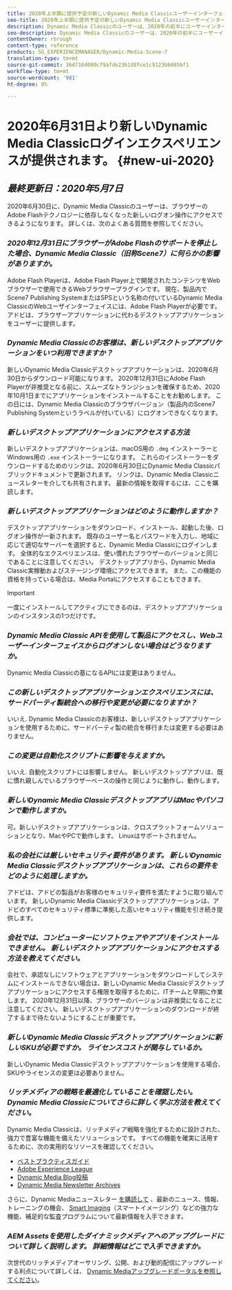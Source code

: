 ```yaml
---
title: 2020年上半期に提供予定の新しいDynamic Media Classicユーザーインターフェイス
seo-title: 2020年上半期に提供予定の新しいDynamic Media Classicユーザーインターフェイス
description: Dynamic Media Classicのユーザーは、2020年の前半にユーザーインターフェイスの更新を期待できます。 このエクスペリエンスでは、重要なリソースへのリンクを含む更新されたログインが提供されます。また、この更新は、ブラウザーのAdobe Flashテクノロジーに依存しなくなります。
seo-description: Dynamic Media Classicのユーザーは、2020年の前半にユーザーインターフェイスの更新を期待できます。 このエクスペリエンスでは、重要なリソースへのリンクを含む更新されたログインが提供されます。また、この更新は、ブラウザーのAdobe Flashテクノロジーに依存しなくなります。
contentOwner: rbrough
content-type: reference
products: SG_EXPERIENCEMANAGER/Dynamic-Media-Scene-7
translation-type: tm+mt
source-git-commit: 36d716d080cf9afde2361d8fce1c9123bb085bf1
workflow-type: tm+mt
source-wordcount: '981'
ht-degree: 0%

---
```



# 2020年6月31日より新しいDynamic Media Classicログインエクスペリエンスが提供されます。 {#new-ui-2020}

## _最終更新日：2020年5月7日_

2020年6月30日に、Dynamic Media Classicのユーザーは、ブラウザーのAdobe Flashテクノロジーに依存しなくなった新しいログオン操作にアクセスできるようになります。 詳しくは、次のよくある質問を参照してください。

### **_2020年12月31日にブラウザーがAdobe Flashのサポートを停止した場合、Dynamic Media Classic（旧称Scene7）に何らかの影響がありますか。_**

Adobe Flash Playerは、Adobe Flash Player上で開発されたコンテンツをWebブラウザーで使用できるWebブラウザープラグインです。 現在、製品内でScene7 Publishing SystemまたはSPSという名称の付いているDynamic Media ClassicのWebユーザインターフェイスには、Adobe Flash Playerが必要です。 アドビは、ブラウザーアプリケーションに代わるデスクトップアプリケーションをユーザーに提供します。

### **_Dynamic Media Classicのお客様は、新しいデスクトップアプリケーションをいつ利用できますか？_**

新しいDynamic Media Classicデスクトップアプリケーションは、2020年6月30日からダウンロード可能になります。 2020年12月31日にAdobe Flash Playerが非推奨となる前に、スムーズなトランジションを確保するため、2020年10月1日までにアプリケーションをインストールすることをお勧めします。  この日には、Dynamic Media Classicのブラウザバージョン（製品内のScene7 Publishing Systemというラベルが付いている）にログオンできなくなります。

### **_新しいデスクトップアプリケーションにアクセスする方法_**

新しいデスクトップアプリケーションは、macOS用の `.dmg` インストーラーとWindows用の `.exe` インストーラーになります。 これらのインストーラーをダウンロードするためのリンクは、2020年6月30日にDynamic Media Classicパブリックドキュメントで更新されます。 リンクは、Dynamic Media Classicニュースレターを介しても共有されます。 最新の情報を取得するには、ここを購読します。

### **_新しいデスクトップアプリケーションはどのように動作しますか？_**

デスクトップアプリケーションをダウンロード、インストール、起動した後、ログオン操作が一新されます。 既存のユーザー名とパスワードを入力し、地域に応じて適切なサーバーを選択すると、Dynamic Media Classicにログインします。 全体的なエクスペリエンスは、使い慣れたブラウザーのバージョンと同じであることに注意してください。 デスクトップアプリから、Dynamic Media Classic実稼動およびステージング環境にアクセスできます。 また、この機能の資格を持っている場合は、Media Portalにアクセスすることもできます。

>[!IMPORTANT]
>
>一度にインストールしてアクティブにできるのは、デスクトップアプリケーションのインスタンスの1つだけです。

### **_Dynamic Media Classic APIを使用して製品にアクセスし、Webユーザーインターフェイスからログオンしない場合はどうなりますか。_**

Dynamic Media Classicの基になるAPIには変更はありません。

### **_この新しいデスクトップアプリケーションエクスペリエンスには、サードパーティ製統合への移行や変更が必要になりますか？_**

いいえ. Dynamic Media Classicのお客様は、新しいデスクトップアプリケーションを使用するために、サードパーティ製の統合を移行または変更する必要はありません。

### **_この変更は自動化スクリプトに影響を与えますか。_**

いいえ. 自動化スクリプトには影響しません。 新しいデスクトップアプリは、既に慣れ親しんでいるブラウザーベースの操作と同じように動作し、動作します。

### **_新しいDynamic Media ClassicデスクトップアプリはMacやパソコンで動作しますか。_**

可。新しいデスクトップアプリケーションは、クロスプラットフォームソリューションとなり、MacやPCで動作します。 Linuxはサポートされません。

### **_私の会社には厳しいセキュリティ要件があります。 新しいDynamic Media Classicデスクトップアプリケーションは、これらの要件をどのように処理しますか。_**

アドビは、アドビの製品がお客様のセキュリティ要件を満たすように取り組んでいます。 新しいDynamic Media Classicデスクトップアプリケーションは、アドビのすべてのセキュリティ標準に準拠した高いセキュリティ機能を引き続き提供します。

### **_会社では、コンピューターにソフトウェアやアプリをインストールできません。 新しいデスクトップアプリケーションにアクセスする方法を教えてください。_**

会社で、承認なしにソフトウェアとアプリケーションをダウンロードしてシステムにインストールできない場合は、新しいDynamic Media Classicデスクトップアプリケーションにアクセスする権限を取得するために、ITチームと早期に作業します。 2020年12月31日以降、ブラウザーのバージョンは非推奨になることに注意してください。 新しいデスクトップアプリケーションのダウンロードが終了するまで待たないようにすることが重要です。

### **_新しいDynamic Media Classicデスクトップアプリケーションに新しいSKUが必要ですか。 ライセンスコストが関与しているか。_**

新しいDynamic Media Classicデスクトップアプリケーションを使用する場合、SKUやライセンスの変更は必要ありません。

### **_リッチメディアの戦略を最適化していることを確認したい。 Dynamic Media Classicについてさらに詳しく学ぶ方法を教えてください。_**

Dynamic Media Classicは、リッチメディア戦略を強化するために設計された、強力で豊富な機能を備えたソリューションです。 すべての機能を確実に活用するために、次の実用的なリソースを確認してください。

* [ベストプラクティスガイド](https://www.adobe.com/content/dam/www/us/en/marketing/experience-manager-assets/dynamic-media/adobe-dynamic-media-classic-best-practices-guide.pdf)
* [Adobe Experience League](https://guided.adobe.com/#recommended/solutions/experience-manager)
* [Dynamic Media Blog投稿](https://theblog.adobe.com/tag/dynamic-media/)
* [Dynamic Media Newsletter Archives](https://docs.adobe.com/content/help/en/dynamic-media-classic/using/dynamic-media-newsletter.html)

さらに、Dynamic Mediaニュースレター [を購読して](https://www.adobe.com/subscription/dynamic-media-newsletter.html) 、最新のニュース、情報、トレーニングの機会、 [Smart Imaging](https://helpx.adobe.com/experience-manager/6-3/assets/using/imaging-faq.html)（スマートイメージング）などの強力な機能、補足的な監査プログラムについて最新情報を入手できます。

### **_AEM Assetsを使用したダイナミックメディアへのアップグレードについて詳しく説明します。 詳細情報はどこで入手できますか。_**

次世代のリッチメディアオーサリング、公開、および動的配信にアップグレードする利点について詳しくは、 [Dynamic Mediaアップグレードポータルを参照してください](http://exploreadobe.com/dynamic-media-upgrade/)。

